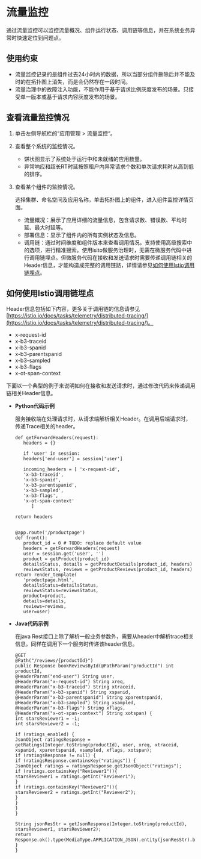 # 流量监控<a name="cce_01_0124"></a>

通过流量监控可以监控流量概况、组件运行状态、调用链等信息，并在系统业务异常时快速定位到问题点。

## 使用约束<a name="section193842114813"></a>

-   流量监控记录的是组件过去24小时内的数据，所以当部分组件删除后并不能及时的在拓扑图上消失，而是会仍然存在一段时间。
-   流量治理中的故障注入功能，不能作用于基于请求比例灰度发布的场景。只接受单一版本或基于请求内容灰度发布的场景。

## 查看流量监控情况<a name="section168749424569"></a>

1.  单击左侧导航栏的“应用管理 \> 流量监控“。
2.  查看整个系统的监控情况。
    -   饼状图显示了系统处于运行中和未就绪的应用数量。
    -   异常响应和超长RT时延按照租户内异常请求个数和单次请求耗时从高到低的排序。

3.  查看某个组件的监控情况。

    选择集群、命名空间及应用名称，单击拓扑图上的组件，进入组件监控详情页面。

    -   流量概况：展示了应用详细的流量信息，包含请求数、错误数、平均时延、最大时延等。
    -   部署信息：显示了组件内的所有实例状态及信息。
    -   调用链：通过时间维度和组件版本来查看调用情况，支持使用高级搜索中的选项，进行精准搜索。使用isito做服务治理时，无需在微服务代码中进行调用链埋点。但微服务代码在接收和发送请求时需要传递调用链相关的Header信息，才能构造成完整的调用链路，详情请参见[如何使用Istio调用链埋点](#section437112311448)。


## 如何使用Istio调用链埋点<a name="section437112311448"></a>

Header信息包括如下内容，更多关于调用链的信息请参见[https://istio.io/docs/tasks/telemetry/distributed-tracing/](https://istio.io/docs/tasks/telemetry/distributed-tracing/)。

-   x-request-id
-   x-b3-traceid
-   x-b3-spanid
-   x-b3-parentspanid
-   x-b3-sampled
-   x-b3-flags
-   x-ot-span-context

下面以一个典型的例子来说明如何在接收和发送请求时，通过修改代码来传递调用链相关Header信息。

-   **Python代码示例**

    服务接收端在处理请求时，从请求端解析相关Header。在调用后端请求时，传递Trace相关的header。

    ```
    def getForwardHeaders(request):
       headers = {}
    
       if 'user' in session:
       headers['end-user'] = session['user']
    
       incoming_headers = [ 'x-request-id',
       'x-b3-traceid',
       'x-b3-spanid',
       'x-b3-parentspanid',
       'x-b3-sampled',
       'x-b3-flags',
       'x-ot-span-context'
          ]
    
    return headers
    
    
    @app.route('/productpage')
    def front():
       product_id = 0 # TODO: replace default value
       headers = getForwardHeaders(request)
       user = session.get('user', '')
       product = getProduct(product_id)
       detailsStatus, details = getProductDetails(product_id, headers)
       reviewsStatus, reviews = getProductReviews(product_id, headers)
    return render_template(
       'productpage.html',
       detailsStatus=detailsStatus,
       reviewsStatus=reviewsStatus,
       product=product,
       details=details,
       reviews=reviews,
       user=user)
    ```

-   **Java代码示例**

    在java Rest接口上除了解析一般业务参数外，需要从header中解析trace相关信息。同样在调用下一个服务时传递该header信息。

    ```
    @GET
    @Path("/reviews/{productId}")
    public Response bookReviewsById(@PathParam("productId") int productId,
    @HeaderParam("end-user") String user,
    @HeaderParam("x-request-id") String xreq,
    @HeaderParam("x-b3-traceid") String xtraceid,
    @HeaderParam("x-b3-spanid") String xspanid,
    @HeaderParam("x-b3-parentspanid") String xparentspanid,
    @HeaderParam("x-b3-sampled") String xsampled,
    @HeaderParam("x-b3-flags") String xflags,
    @HeaderParam("x-ot-span-context") String xotspan) {
    int starsReviewer1 = -1;
    int starsReviewer2 = -1;
    
    if (ratings_enabled) {
    JsonObject ratingsResponse = getRatings(Integer.toString(productId), user, xreq, xtraceid, xspanid, xparentspanid, xsampled, xflags, xotspan);
    if (ratingsResponse != null) {
    if (ratingsResponse.containsKey("ratings")) {
    JsonObject ratings = ratingsResponse.getJsonObject("ratings");
    if (ratings.containsKey("Reviewer1")){
    starsReviewer1 = ratings.getInt("Reviewer1");
    }
    if (ratings.containsKey("Reviewer2")){
    starsReviewer2 = ratings.getInt("Reviewer2");
    }
    }
    }
    }
    
    String jsonResStr = getJsonResponse(Integer.toString(productId), starsReviewer1, starsReviewer2);
    return Response.ok().type(MediaType.APPLICATION_JSON).entity(jsonResStr).build();
    }
    }
    ```


